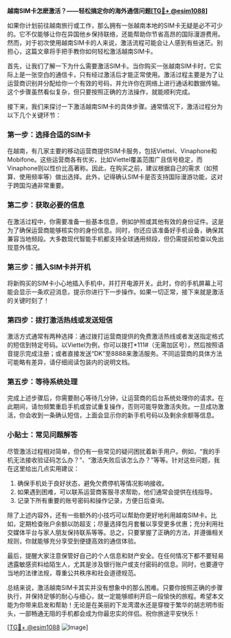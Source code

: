 **越南SIM卡怎麽激活？——轻松搞定你的海外通信问题[[TG💪+ @esim1088](https://t.me/s/esim1088)]**

如果你计划前往越南旅行或工作，那么拥有一张越南本地的SIM卡无疑是必不可少的。它不仅能够让你在异国他乡保持联络，还能帮助你节省高昂的国际漫游费用。然而，对于初次使用越南SIM卡的人来说，激活流程可能会让人感到有些迷茫。别担心，这篇文章将手把手教你如何轻松激活越南SIM卡。

首先，让我们了解一下为什么需要激活SIM卡。当你购买一张越南SIM卡时，它实际上是一张空白的通信卡，只有经过激活后才能正常使用。激活过程主要是为了让运营商识别并分配给你一个有效的号码，并允许你在网络上进行通话和数据传输。这个步骤虽然看似复杂，但只要按照正确的方法操作，就能顺利完成。

接下来，我们来探讨一下激活越南SIM卡的具体步骤。通常情况下，激活过程分为以下几个关键环节：

### 第一步：选择合适的SIM卡

在越南，有几家主要的移动运营商提供SIM卡服务，包括Viettel、Vinaphone和Mobifone。这些运营商各有优劣，比如Viettel覆盖范围广且信号稳定，而Vinaphone则以性价比高著称。因此，在购买之前，建议根据自己的需求（如预算、使用频率等）做出选择。此外，记得确认SIM卡是否支持国际漫游功能，这对于跨国沟通非常重要。

### 第二步：获取必要的信息

在激活过程中，你需要准备一些基本信息，例如护照或其他有效的身份证件。这是为了确保运营商能够核实你的身份信息。同时，你还应该准备好手机设备，确保其兼容当地频段。大多数现代智能手机都支持全球通用频段，但仍需提前检查以免出现意外情况。

### 第三步：插入SIM卡并开机

将新购买的SIM卡小心地插入手机中，并打开电源开关。此时，你的手机屏幕上可能会显示一条欢迎消息，提示你进行下一步操作。如果一切正常，接下来就是激活的关键时刻了！

### 第四步：拨打激活热线或发送短信

激活方式通常有两种选择：通过拨打运营商提供的免费激活热线或者发送指定格式的短信到特定号码。以Viettel为例，你可以拨打*111#（无需加区号），然后按照语音提示完成注册；或者直接发送“DK”至8888来激活服务。不同运营商的具体方法可能略有差异，请仔细阅读包装内的说明文档。

### 第五步：等待系统处理

完成上述步骤后，你需要耐心等待几分钟，让运营商的后台系统处理你的请求。在此期间，请勿频繁重启手机或尝试重复操作，否则可能导致激活失败。一旦成功激活，你会收到一条确认短信，上面会显示你的新手机号码以及剩余余额等信息。

### 小贴士：常见问题解答

尽管激活过程相对简单，但仍有一些常见的疑问困扰着新手用户。例如，“我的手机无法接收验证码怎么办？”、“激活失败后该怎么办？”等等。针对这些问题，我在这里给出几点实用建议：

1. 确保手机处于良好状态，避免欠费停机等情况影响接收。
2. 如果遇到困难，可以联系运营商客服寻求帮助，他们通常会提供在线指导。
3. 记录下所有重要的账号密码和操作记录，方便日后查询。

除了上述内容外，还有一些额外的小技巧可以帮助你更好地利用越南SIM卡。比如，定期检查账户余额以防超支；尽量选择包月套餐以享受更多优惠；充分利用社交媒体平台与家人朋友保持联系等等。总之，只要掌握了正确的方法，并遵循相关规则，你就能够充分享受到便捷高效的通信体验。

最后，提醒大家注意保管好自己的个人信息和财产安全。在任何情况下都不要轻易透露敏感资料给陌生人，尤其是涉及银行账户或支付密码的信息。同时，也要遵守当地的法律法规，尊重公共秩序和社会道德规范。

总结来说，激活越南SIM卡其实并没有想象中的那么困难。只要你按照正确的步骤执行，并保持足够的耐心与细心，就一定能够顺利开启一段愉快的旅程。希望本文能为你带来启发和帮助！无论是在美丽的下龙湾潜水还是穿梭于繁华的胡志明市街头，一部畅通无阻的手机都会成为你最忠实的伴侣。祝你旅途平安快乐！

[[TG💪+ @esim1088](https://t.me/s/esim1088) ![Image](https://i.postimg.cc/4NQfJmqS/Snipaste-2025-05-13-00-14-12.png)]